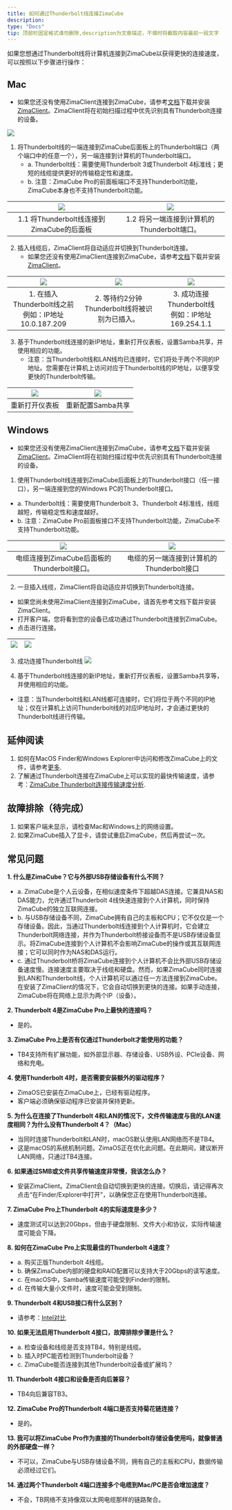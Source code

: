 ```yaml
---
title: 如何通过Thunderbolt线连接ZimaCube
description: 
type: "Docs"
tip: 顶部栏固定格式请勿删除,description为文章描述，不填时将截取内容最前一段文字
---
```


如果您想通过Thunderbolt线将计算机连接到ZimaCube以获得更快的连接速度，可以按照以下步骤进行操作：

## Mac
- 如果您还没有使用ZimaClient连接到ZimaCube，请参考[文档](https://www.zimaspace.com/docs/zimaos/Features.html#Download-the-Zima-Client)下载并安装[ZimaClient](https://find.zimaspace.com/)。ZimaClient将在初始扫描过程中优先识别具有Thunderbolt连接的设备。

![](https://manage.icewhale.io/api/static/docs/1728443998198_image.png)

1. 将Thunderbolt线的一端连接到ZimaCube后面板上的Thunderbolt端口（两个端口中的任意一个），另一端连接到计算机的Thunderbolt端口。
   - a. Thunderbolt线：需要使用Thunderbolt 3或Thunderbolt 4标准线；更短的线缆提供更好的传输稳定性和速度。
   - b. 注意：ZimaCube Pro的前面板端口不支持Thunderbolt功能，ZimaCube本身也不支持Thunderbolt功能。

| ![](https://manage.icewhale.io/api/static/docs/1728444041984_image.png) | ![](https://manage.icewhale.io/api/static/docs/1728444057975_image.png) |
|:---:|:---:|
| 1.1 将Thunderbolt线连接到ZimaCube的后面板 | 1.2 将另一端连接到计算机的Thunderbolt端口。 |


2. 插入线缆后，ZimaClient将自动适应并切换到Thunderbolt连接。
   - 如果您还没有使用ZimaClient连接到ZimaCube，请参考[文档](https://www.zimaspace.com/docs/zimaos/Features.html#Download-the-Zima-Client)下载并安装[ZimaClient](https://find.zimaspace.com/)。

| ![](https://manage.icewhale.io/api/static/docs/1728444146303_image.png) | ![](https://manage.icewhale.io/api/static/docs/1728444152947_image.png) | ![](https://manage.icewhale.io/api/static/docs/1728444159320_image.png) |
|:---:|:---:|:---:|
| 1. 在插入Thunderbolt线之前 <br> 例如：IP地址 10.0.187.209 | 2. 等待约2分钟 <br> Thunderbolt线将被识别为已插入。 | 3. 成功连接Thunderbolt线 <br> 例如：IP地址 169.254.1.1 |

3. 基于Thunderbolt线连接的新IP地址，重新打开仪表板，设置Samba共享，并使用相应的功能。
   - 注意：当Thunderbolt线和LAN线均已连接时，它们将处于两个不同的IP地址。您需要在计算机上访问对应于Thunderbolt线的IP地址，以便享受更快的Thunderbolt传输。

| ![](https://manage.icewhale.io/api/static/docs/1728444289229_image.png) | ![](https://manage.icewhale.io/api/static/docs/1728444304099_image.png) |
|:---:|:---:|
| 重新打开仪表板 | 重新配置Samba共享 |

## Windows
- 如果您还没有使用ZimaClient连接到ZimaCube，请参考[文档](https://www.zimaspace.com/docs/zimaos/Features.html#Download-the-Zima-Client)下载并安装[ZimaClient](https://find.zimaspace.com/)。ZimaClient将在初始扫描过程中优先识别具有Thunderbolt连接的设备。
1. 使用Thunderbolt线连接到ZimaCube后面板上的Thunderbolt接口（任一接口），另一端连接到您的Windows PC的Thunderbolt接口。
  - a. Thunderbolt线：需要使用Thunderbolt 3、Thunderbolt 4标准线，线缆越短，传输稳定性和速度越好。
  - b. 注意：ZimaCube Pro前面板接口不支持Thunderbolt功能，ZimaCube不支持Thunderbolt功能。

| ![](https://manage.icewhale.io/api/static/docs/1729589901877_image.png) | ![](https://manage.icewhale.io/api/static/docs/1729589918266_image.png) |
|:---:|:---:|
| 电缆连接到ZimaCube后面板的Thunderbolt接口。 |  电缆的另一端连接到计算机的Thunderbolt接口 |


2. 一旦插入线缆，ZimaClient将自动适应并切换到Thunderbolt连接。
  - 如果您尚未使用ZimaClient连接到ZimaCube，请首先参考文档下载并安装ZimaClient。
  - 打开客户端，您将看到您的设备已成功通过Thunderbolt连接到ZimaCube。
  - 点击进行连接。

| ![](https://manage.icewhale.io/api/static/docs/1729590200515_image.png) | ![](https://manage.icewhale.io/api/static/docs/1729590218016_image.png) |
| - | - |


3. 成功连接Thunderbolt线
![](https://manage.icewhale.io/api/static/docs/1729590231315_image.png)

4. 基于Thunderbolt线连接的新IP地址，重新打开仪表板，设置Samba共享等，并使用相应的功能。
- 注意：当Thunderbolt线和LAN线都可连接时，它们将位于两个不同的IP地址；仅在计算机上访问Thunderbolt线的对应IP地址时，才会通过更快的Thunderbolt线进行传输。

## 延伸阅读
  1. 如何在MacOS Finder和Windows Explorer中访问和修改ZimaCube上的文件，请参考[更多](https://www.zimaspace.com/docs/zimaos/Using-Samba-as-a-Member).
  2. 了解通过Thunderbolt连接在ZimaCube上可以实现的最快传输速度，请参考：[ZimaCube Thunderbolt连接传输速度分析](https://www.zimaspace.com/docs/zimacube/Transfer-Speeds-Over-Thunderbolt).

## 故障排除（待完成）
1. 如果客户端未显示，请检查Mac和Windows上的网络设置。
2. 如果ZimaCube插入了显卡，请尝试重启ZimaCube，然后再尝试一次。

## 常见问题
**1. 什么是ZimaCube？它与外部USB存储设备有什么不同？**
   - a. ZimaCube是个人云设备，在相似速度条件下超越DAS连接。它兼具NAS和DAS能力，允许通过Thunderbolt 4线快速连接到个人计算机，同时保持ZimaCube的独立互联网连接。
   - b. 与USB存储设备不同，ZimaCube拥有自己的主板和CPU；它不仅仅是一个存储设备。因此，当通过Thunderbolt线连接到个人计算机时，它会建立Thunderbolt网络连接，并作为Thunderbolt桥接设备而不是USB存储设备显示。将ZimaCube连接到个人计算机不会影响ZimaCube的操作或其互联网连接；它可以同时作为NAS和DAS运行。
   - c. 通过Thunderbolt桥将ZimaCube连接到个人计算机不会比外部USB存储设备速度慢。连接速度主要取决于线缆和硬盘。然而，如果ZimaCube同时连接到LAN和Thunderbolt线，个人计算机可以通过任一方法连接到ZimaCube。在安装了ZimaClient的情况下，它会自动切换到更快的连接。如果手动连接，ZimaCube将在网络上显示为两个IP（设备）。

**2. Thunderbolt 4是ZimaCube Pro上最快的连接吗？**
   - 是的。

**3. ZimaCube Pro上是否有仅通过Thunderbolt才能使用的功能？**
   - TB4支持所有扩展功能，如外部显示器、存储设备、USB外设、PCIe设备、网络和充电。

**4. 使用Thunderbolt 4时，是否需要安装额外的驱动程序？**
   - ZimaOS已安装在ZimaCube上，已经有驱动程序。
   - 客户端必须确保驱动程序已安装并保持更新。

**5. 为什么在连接了Thunderbolt 4和LAN的情况下，文件传输速度与我的LAN速度相同？为什么没有Thunderbolt 4？（Mac）**
   - 当同时连接Thunderbolt和LAN时，macOS默认使用LAN网络而不是TB4。
   - 这是macOS的系统机制问题。ZimaOS正在优化此问题。在此期间，建议断开LAN网络，只通过TB4连接。

**6. 如果通过SMB或文件共享传输速度非常慢，我该怎么办？**
   - 安装ZimaClient。ZimaClient会自动切换到更快的连接。切换后，请记得再次点击“在Finder/Explorer中打开”，以确保您正在使用Thunderbolt连接。

**7. ZimaCube Pro上Thunderbolt 4的实际速度是多少？**
   - 速度测试可以达到20Gbps，但由于硬盘限制、文件大小和协议，实际传输速度可能会下降。

**8. 如何在ZimaCube Pro上实现最佳的Thunderbolt 4速度？**
   - a. 购买正版Thunderbolt 4线缆。
   - b. 确保ZimaCube内部的硬盘和RAID配置可以支持大于20Gbps的读写速度。
   - c. 在macOS中，Samba传输速度可能受到Finder的限制。
   - d. 在传输大量小文件时，速度可能会受到限制。

**9. Thunderbolt 4和USB接口有什么区别？**
   - 请参考：[Intel对比](https://www.intel.com/content/www/us/en/architecture-and-technology/thunderbolt/thunderbolt-4-vs-usb-c.html)

**10. 如果无法启用Thunderbolt 4接口，故障排除步骤是什么？**
   - a. 检查设备和线缆是否支持TB4，特别是线缆。
   - b. 插入时PC能否检测到Thunderbolt设备？
   - c. ZimaCube能否连接到其他Thunderbolt设备或扩展坞？

**11. Thunderbolt 4接口和设备是否向后兼容？**
   - TB4向后兼容TB3。

**12. ZimaCube Pro的Thunderbolt 4端口是否支持菊花链连接？**
   - 是的。

**13. 我可以将ZimaCube Pro作为直接的Thunderbolt存储设备使用吗，就像普通的外部硬盘一样？**
   - 不可以，ZimaCube与USB存储设备不同，拥有自己的主板和CPU，数据传输必须经过它们。

**14. 通过两个Thunderbolt 4端口连接多个电缆到Mac/PC是否会增加速度？**
   - 不会，TB网络不支持像双以太网电缆那样的链路聚合。